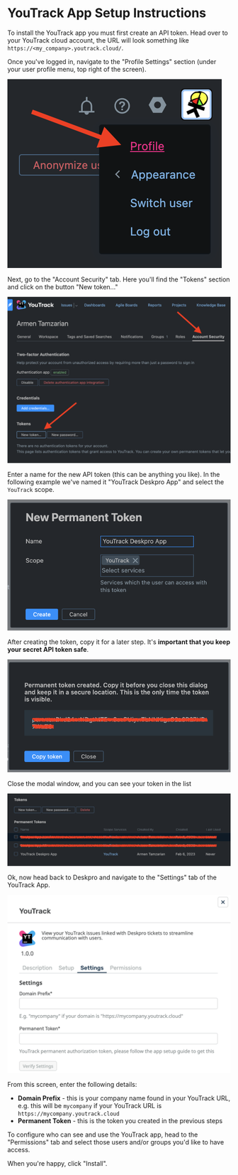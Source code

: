 YouTrack App Setup Instructions
===

To install the YouTrack app you must first create an API token. Head over to your YouTrack cloud account, the URL will look something
like `https://<my_company>.youtrack.cloud/`.

Once you've logged in, navigate to the "Profile Settings" section (under your user profile menu, top right of the screen).

[![](/docs/assets/setup/youtrack-setup-01.png)](/docs/assets/setup/youtrack-setup-01.png)

Next, go to the "Account Security" tab. Here you'll find the "Tokens" section and click on the button "New token..."

[![](/docs/assets/setup/youtrack-setup-02.png)](/docs/assets/setup/youtrack-setup-02.png)

Enter a name for the new API token (this can be anything you like). In the following example we've named it "YouTrack Deskpro App" and select the `YouTrack` scope.

[![](/docs/assets/setup/youtrack-setup-03.png)](/docs/assets/setup/youtrack-setup-03.png)

After creating the token, copy it for a later step. It's **important that you keep your secret API token safe**.

[![](/docs/assets/setup/youtrack-setup-04.png)](/docs/assets/setup/youtrack-setup-04.png)

Close the modal window, and you can see your token in the list

[![](/docs/assets/setup/youtrack-setup-05.png)](/docs/assets/setup/youtrack-setup-05.png)

Ok, now head back to Deskpro and navigate to the "Settings" tab of the YouTrack App.

[![](/docs/assets/setup/youtrack-setup-06.png)](/docs/assets/setup/youtrack-setup-06.png)

From this screen, enter the following details:

* **Domain Prefix** - this is your company name found in your YouTrack URL, e.g. this will be `mycompany` if your YouTrack URL is `https://mycompany.youtrack.cloud`
* **Permanent Token** - this is the token you created in the previous steps

To configure who can see and use the YouTrack app, head to the "Permissions" tab and select those users and/or groups you'd like to have access.

When you're happy, click "Install".
